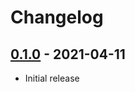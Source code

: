 # Changelog

## [0.1.0] - 2021-04-11

- Initial release

<!-- http://keepachangelog.com/ -->

<!-- [0.1.1]: https://github.com/ying95478/cgp-build/compare/v0.1.0...v0.1.1 -->
[0.1.0]: https://github.com/ying95478/cgp-build/releases/tag/v0.1.0

